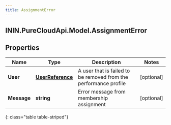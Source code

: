 ```yaml
---
title: AssignmentError
---
```

## ININ.PureCloudApi.Model.AssignmentError

## Properties

|Name | Type | Description | Notes|
|------------ | ------------- | ------------- | -------------|
| **User** | [**UserReference**](UserReference.html) | A user that is failed to be removed from the performance profile | [optional] |
| **Message** | **string** | Error message from membership assignment | [optional] |
{: class="table table-striped"}


